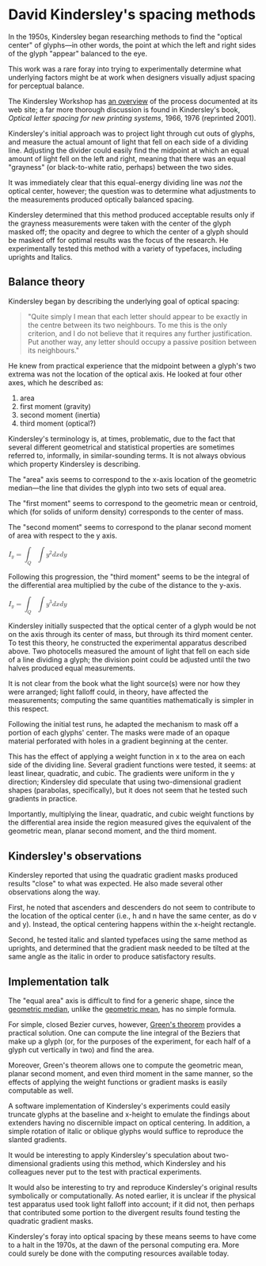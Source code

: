 David Kindersley's spacing methods
==================================

In the 1950s, Kindersley began researching methods to find the
"optical center" of glyphs&mdash;in other words, the point at which
the left and right sides of the glyph "appear" balanced to the eye.

This work was a rare foray into trying to experimentally determine
what underlying factors might be at work when designers visually
adjust spacing for perceptual balance.

The Kindersley Workshop has [an
overview](http://www.kindersleyworkshop.co.uk/spacing/) of the process
documented at its web site; a far more thorough discussion is found in
Kindersley's book, <cite>Optical letter spacing for new printing
systems</cite>, 1966, 1976 (reprinted 2001).

Kindersley's initial approach was to project light through cut outs of
glyphs, and measure the actual amount of light that fell on each side
of a dividing line.  Adjusting the divider could easily find the
midpoint at which an equal amount of light fell on the left and right,
meaning that there was an equal "grayness" (or black-to-white ratio,
perhaps) between the two sides.

It was immediately clear that this equal-energy dividing line was
*not* the optical center, however; the question was to determine what
adjustments to the measurements produced optically balanced spacing.

Kindersley determined that this method produced acceptable results
only if the grayness measurements were taken with the center of the
glyph masked off; the opacity and degree to which the center of a
glyph should be masked off for optimal results was the focus of the
research.  He experimentally tested this method with a variety of
typefaces, including uprights and Italics.


Balance theory
--------------

Kindersley began by describing the underlying goal of optical spacing:

<blockquote>
"Quite simply I mean that each letter should appear to be exactly in
the centre between its two neighbours. To me this is the only
criterion, and I do not believe that it requires any further
justification. Put another way, any letter should occupy a passive
position between its neighbours."
</blockquote>

He knew from practical experience that the midpoint between
a glyph's two extrema was not the location of the optical axis.  He
looked at four other axes, which he described as:

1. area
2. first moment (gravity)
3. second moment (inertia)
4. third moment (optical?)

Kindersley's terminology is, at times, problematic, due to the fact
that several different geometrical and statistical properties are
sometimes referred to, informally, in similar-sounding terms.  It is not
always obvious which property Kindersley is describing.

The "area" axis seems to
correspond to the x-axis location of the geometric median&mdash;the line
that divides the glyph into two sets of equal area.

The "first moment" seems to correspond to the geometric mean or
centroid, which (for solids of uniform density) corresponds to the
center of mass.  

The "second moment" seems to correspond to the planar second moment of
area with respect to the y axis.

<math xmlns="http://www.w3.org/1998/Math/MathML"> <mstyle displaystyle="true"> <msub> <mi>I</mi> <mi>y</mi> </msub> <mo>=</mo> <msub> <mo>&#x222B;</mo> <mi>Q</mi> </msub> <mo>&#x222B;</mo> <msup> <mi>y</mi> <mn>2</mn> </msup> <mrow> <mi>d</mi> <mi>x</mi> </mrow> <mrow> <mi>d</mi> <mi>y</mi> </mrow> </mstyle> </math>


Following this progression, the "third moment" seems to be the
integral of the differential area multiplied by the cube of the
distance to the y-axis.

<math xmlns="http://www.w3.org/1998/Math/MathML"> <mstyle displaystyle="true"> <msub> <mi>I</mi> <mi>y</mi> </msub> <mo>=</mo> <msub> <mo>&#x222B;</mo> <mi>Q</mi> </msub> <mo>&#x222B;</mo> <msup> <mi>y</mi> <mn>3</mn> </msup> <mrow> <mi>d</mi> <mi>x</mi> </mrow> <mrow> <mi>d</mi> <mi>y</mi> </mrow> </mstyle> </math>


Kindersley initially suspected that the optical center of a glyph
would be not on the axis through its center of mass, but through its
third moment center.  To test this theory, he constructed the
experimental apparatus described above.  Two photocells measured the
amount of light that fell on each side of a line dividing a glyph; the
division point could be adjusted until the two halves produced equal
measurements.

It is not clear from the book what the light source(s) were nor how
they were arranged; light falloff could, in theory, have affected the
measurements; computing the same quantities mathematically is
simpler in this respect.

Following the initial test runs, he adapted the mechanism to mask off
a portion of each glyphs' center.  The masks were made of an opaque
material perforated with holes in a gradient beginning at the center.


This has the effect of applying a weight function in x to the area on
each side of the dividing line.  Several gradient functions were
tested, it seems: at least linear, quadratic, and cubic.  The
gradients were uniform in the y direction; Kindersley did speculate
that using two-dimensional gradient shapes (parabolas,
specifically), but it does not seem that he tested such gradients in practice.

Importantly, multiplying the linear, quadratic, and cubic weight
functions by the differential area inside the region measured gives
the equivalent of the geometric mean, planar second moment, and the
third moment.


Kindersley's observations
-------------------------

Kindersley reported that using the quadratic gradient masks produced results
"close" to what was expected.  He also made several other observations
along the way.

First, he noted that ascenders and descenders do not seem to contribute to the
location of the optical center (i.e., h and n have the same center, as
do v and y).  Instead, the optical centering happens within the
x-height rectangle. 

Second, he tested italic and slanted typefaces using the same method
as uprights, and determined that the gradient mask needed to be tilted
at the same angle as the italic in order to produce satisfactory
results.


Implementation talk
-------------------

The "equal area" axis is difficult to find for a generic shape, since
the [geometric
median](https://en.wikipedia.org/wiki/Geometric_median), unlike the
[geometric mean](https://en.wikipedia.org/wiki/Centroid), has no
simple formula.

For simple, closed Bezier curves, however, [Green's
theorem](https://en.wikipedia.org/wiki/Green's_theorem) provides a
practical solution.  One can compute the line integral of the
Beziers that make up a glyph (or, for the purposes of the experiment,
for each half of a glyph cut vertically in two) and find the area.

Moreover, Green's theorem allows one to compute the geometric mean,
planar second moment, and even third moment in the same manner, so
the effects of applying the weight functions or gradient masks is
easily computable as well.

A software implementation of Kindersley's experiments could easily
truncate glyphs at the baseline and x-height to emulate the findings
about extenders having no discernible impact on optical centering.  In
addition, a simple rotation of italic or oblique glyphs would suffice
to reproduce the slanted gradients.

It would be interesting to apply Kindersley's speculation about
two-dimensional gradients using this method, which Kindersley and his
colleagues never put to the test with practical experiments.

It would also be interesting to try and reproduce Kindersley's
original results symbolically or computationally.  As noted earlier,
it is unclear if the physical test apparatus used took light falloff
into account; if it did not, then perhaps that contributed some
portion to the divergent results found testing the quadratic gradient masks.

Kindersley's foray into optical spacing by these means seems to have
come to a halt in the 1970s, at the dawn of the personal computing
era.  More could surely be done with the computing resources available today.



